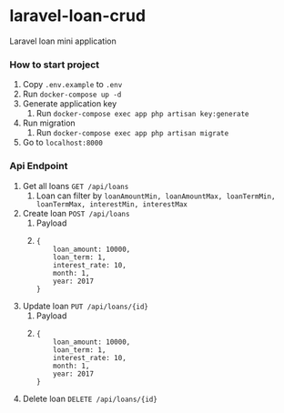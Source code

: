 # laravel-loan-crud
Laravel loan mini application

### How to start project
1. Copy `.env.example` to `.env`
2. Run `docker-compose up -d`
3. Generate application key
   1. Run `docker-compose exec app php artisan key:generate`
4. Run migration
   1. Run `docker-compose exec app php artisan migrate`
5. Go to `localhost:8000`

### Api Endpoint
1. Get all loans `GET /api/loans`
   1. Loan can filter by `loanAmountMin, loanAmountMax, loanTermMin, loanTermMax, interestMin, interestMax`
2. Create loan `POST /api/loans`
   1. Payload
   2. ```
      {
          loan_amount: 10000,
          loan_term: 1,
          interest_rate: 10,
          month: 1,
          year: 2017
      }
      ```
3. Update loan `PUT /api/loans/{id}`
   1. Payload
   2. ```
      {
          loan_amount: 10000,
          loan_term: 1,
          interest_rate: 10,
          month: 1,
          year: 2017
      }
      ```
4. Delete loan `DELETE /api/loans/{id}`